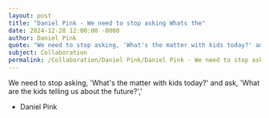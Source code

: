 ```yaml
---
layout: post
title: "Daniel Pink - We need to stop asking Whats the"
date: 2024-12-28 12:00:00 -0000
author: Daniel Pink
quote: "We need to stop asking, 'What's the matter with kids today?' and ask, 'What are the kids telling us about the future?','"
subject: Collaboration
permalink: /Collaboration/Daniel Pink/Daniel Pink - We need to stop asking Whats the
---
```


We need to stop asking, 'What's the matter with kids today?' and ask, 'What are the kids telling us about the future?','

- Daniel Pink
